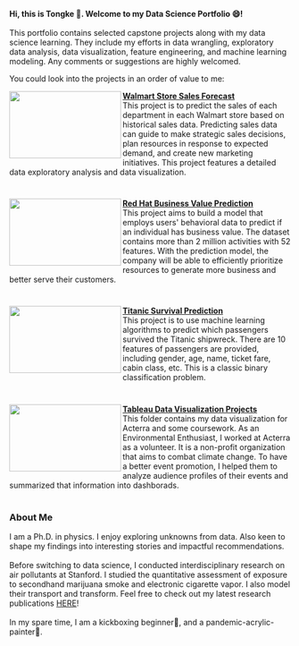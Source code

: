 
**Hi, this is Tongke :raising_hand:. Welcome to my Data Science Portfolio :smile:!**<br>
<br>This portfolio contains selected capstone projects along with my data science learning. They include my efforts in data wrangling, exploratory data analysis, data visualization, feature engineering, and machine learning modeling. Any comments or suggestions are highly welcomed. 

You could look into the projects in an order of value to me:

<img align="left" width="200" height="120" src="https://github.com/tkkkkkz/Data_Science_Projects/blob/f3ce50cda28cfcc16f3959409f31a27b13baaffc/Walmart%20Sales%20Forecast/walmart-milpitas.jpg"> **[Walmart Store Sales Forecast](//github.com/tkkkkkz/Data_Science_Projects/tree/main/Walmart%20Sales%20Forecast)**<br>
This project is to predict the sales of each department in each Walmart store based on historical sales data. Predicting sales data can guide to make strategic sales decisions, plan resources in response to expected demand, and create new marketing initiatives. This project features a detailed data exploratory analysis and data visualization. 
#
<img align="left" width="200" height="120" src="https://github.com/tkkkkkz/Data_Science_Projects/blob/945a154ccdf640dfa618159599a3855eeb2afb56/Predicting%20Red%20Hat%20Business%20Value/Business-Value-1280x720.jpg">**[Red Hat Business Value Prediction](//github.com/tkkkkkz/Data_Science_Projects/tree/main/Predicting%20Red%20Hat%20Business%20Value)**<br>
This project aims to build a model that employs users' behavioral data to predict if an individual has business value. The dataset contains more than 2 million activities with 52 features. With the prediction model, the company will be able to efficiently prioritize resources to generate more business and better serve their customers.
#
<img align="left" width="200" height="120" src="https://github.com/tkkkkkz/Data_Science_Projects/blob/0233155191970a378eb1346467251516951436c3/Titanic/St%C3%B6wer_Titanic.jpg">**[Titanic Survival Prediction](https://github.com/tkkkkkz/Data_Science_Projects/tree/main/Titanic)**<br>
This project is to use machine learning algorithms to predict which passengers survived the Titanic shipwreck. There are 10 features of passengers are provided, including gender, age, name, ticket fare, cabin class, etc. This is a classic binary classification problem. 
#
<img align="left" width="200" height="120" src="https://github.com/tkkkkkz/Data_Science_Projects/blob/e327a747ee42dbaa0c291d689f4e5be286ca9ff8/Data%20Visualization_Tableau/Acterra-Logo.jpg">**[Tableau Data Visualization Projects](https://github.com/tkkkkkz/Data_Science_Projects/tree/main/Data%20Visualization_Tableau)**<br>
This folder contains my data visualization for Acterra and some coursework. As an Environmental Enthusiast, I worked at Acterra as a volunteer. It is a non-profit organization that aims to combat climate change. To have a better event promotion, I helped them to analyze audience profiles of their events and summarized that information into dashborads.
#

### About Me
I am a Ph.D. in physics. I enjoy exploring unknowns from data. Also keen to shape my findings into interesting stories and impactful recommendations. 
<br><br>
Before switching to data science, I conducted interdisciplinary research on air pollutants at Stanford. I studied the quantitative assessment of exposure to secondhand marijuana smoke and electronic cigarette vapor. I also model their transport and transform. Feel free to check out my latest research publications [HERE](https://scholar.google.com/citations?user=L5rUhVwAAAAJ&hl=en)!
<br><br>
In my spare time, I am a kickboxing beginner🥊, and a pandemic-acrylic-painter🎨. 
